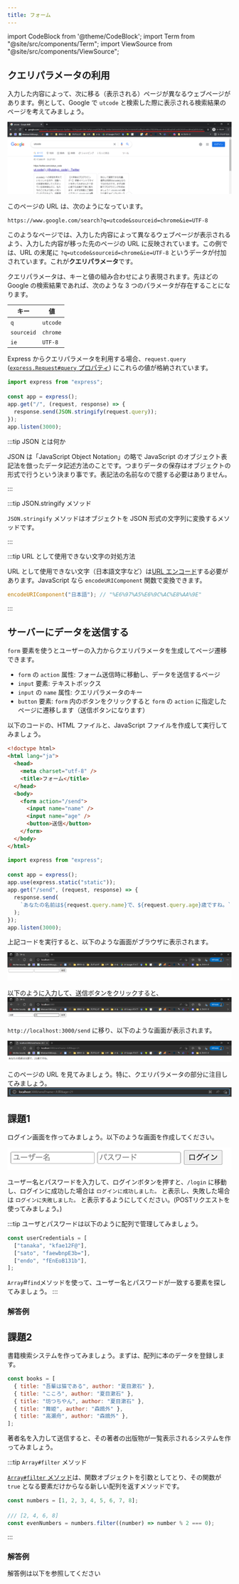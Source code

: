 ```yaml
---
title: フォーム
---
```


import CodeBlock from '@theme/CodeBlock';
import Term from "@site/src/components/Term";
import ViewSource from "@site/src/components/ViewSource";

## クエリパラメータの利用

入力した内容によって、次に移る（表示される）ページが異なるウェブページがあります。例として、Google で `utcode` と検索した際に表示される検索結果のページを考えてみましょう。

![クエリパラメータ](./query-parameter.png)

このページの URL は、次のようになっています。

```
https://www.google.com/search?q=utcode&sourceid=chrome&ie=UTF-8
```

このようなページでは、入力した内容によって異なるウェブページが表示されるよう、入力した内容が移った先のページの URL に反映されています。この例では、URL の末尾に `?q=utcode&sourceid=chrome&ie=UTF-8` というデータが付加されています。これが**クエリパラメータ**です。

クエリパラメータは、キーと値の組み合わせにより表現されます。先ほどの Google の検索結果であれば、次のような 3 つのパラメータが存在することになります。

| キー       | 値       |
| ---------- | -------- |
| `q`        | `utcode` |
| `sourceid` | `chrome` |
| `ie`       | `UTF-8`  |

Express からクエリパラメータを利用する場合、`request.query` ([`express.Request#query` プロパティ](https://expressjs.com/ja/api.html#req.query)) にこれらの値が格納されています。

```javascript title=main.mjs
import express from "express";

const app = express();
app.get("/", (request, response) => {
  response.send(JSON.stringify(request.query));
});
app.listen(3000);
```

<ViewSource url={import.meta.url} path="_samples/query-parameter" />

:::tip JSON とは何か

JSON は「JavaScript Object Notation」の略で JavaScript のオブジェクト表記法を倣ったデータ記述方法のことです。つまりデータの保存は<Term type="javascriptObject">オブジェクト</Term>の形式で行うという決まり事です。表記法の名前なので臆する必要はありません。

:::

:::tip JSON.stringify メソッド

`JSON.stringify` メソッドはオブジェクトを JSON 形式の文字列に変換するメソッドです。

:::

:::tip URL として使用できない文字の対処方法

URL として使用できない文字（日本語文字など）は[URL エンコード](https://ja.wikipedia.org/wiki/%E3%83%91%E3%83%BC%E3%82%BB%E3%83%B3%E3%83%88%E3%82%A8%E3%83%B3%E3%82%B3%E3%83%BC%E3%83%87%E3%82%A3%E3%83%B3%E3%82%B0)する必要があります。JavaScript なら `encodeURIComponent` 関数で変換できます。

```javascript
encodeURIComponent("日本語"); // "%E6%97%A5%E6%9C%AC%E8%AA%9E"
```

:::

## サーバーにデータを送信する

`form` 要素を使うとユーザーの入力からクエリパラメータを生成してページ遷移できます。

- `form` の `action` 属性: フォーム送信時に移動し、データを送信するページ
- `input` 要素: テキストボックス
- `input` の `name` 属性: クエリパラメータのキー
- `button` 要素: `form` 内のボタンをクリックすると `form` の `action` に指定したページに遷移します（送信ボタンになります）

以下のコードの、HTML ファイルと、JavaScript ファイルを作成して実行してみましょう。

```html title="static/index.html"
<!doctype html>
<html lang="ja">
  <head>
    <meta charset="utf-8" />
    <title>フォーム</title>
  </head>
  <body>
    <form action="/send">
      <input name="name" />
      <input name="age" />
      <button>送信</button>
    </form>
  </body>
</html>
```

```javascript title="main.mjs"
import express from "express";

const app = express();
app.use(express.static("static"));
app.get("/send", (request, response) => {
  response.send(
    `あなたの名前は${request.query.name}で、${request.query.age}歳ですね。`,
  );
});
app.listen(3000);
```

<ViewSource url={import.meta.url} path="_samples/send-data-to-server" />

上記コードを実行すると、以下のような画面がブラウザに表示されます。

![初めの画面](./form-example-1.png)

以下のように入力して、送信ボタンをクリックすると、
![初めの画面に入力](./form-example-2.png)

`http://localhost:3000/send` に移り、以下のような画面が表示されます。

![http://localhost:3000/send](./form-example-3.png)

このページの URL を見てみましょう。特に、クエリパラメータの部分に注目してみましょう。
![URLのクエリパラメータ](form-url.png)

## 課題1

ログイン画面を作ってみましょう。以下のような画面を作成してください。

![ログイン画面](./work1.png)

ユーザー名とパスワードを入力して、ログインボタンを押すと、`/login` に移動し、ログインに成功した場合は `ログインに成功しました。` と表示し、失敗した場合は `ログインに失敗しました。` と表示するようにしてください。(POSTリクエストを使ってみましょう。)

:::tip
ユーザとパスワードは以下のように配列で管理してみましょう。

```javascript
const userCredentials = [
  ["tanaka", "kfae12F@"],
  ["sato", "faewbnpE3b="],
  ["endo", "fEnEoB131b"],
];
```

`Array`#`find`メソッドを使って、ユーザー名とパスワードが一致する要素を探してみましょう。
:::

### 解答例

<ViewSource url={import.meta.url} path="_samples/login" />

## 課題2

書籍検索システムを作ってみましょう。まずは、配列に本のデータを登録します。

```javascript
const books = [
  { title: "吾輩は猫である", author: "夏目漱石" },
  { title: "こころ", author: "夏目漱石" },
  { title: "坊つちやん", author: "夏目漱石" },
  { title: "舞姫", author: "森鴎外" },
  { title: "高瀬舟", author: "森鴎外" },
];
```

著者名を入力して送信すると、その著者の出版物が一覧表示されるシステムを作ってみましょう。

:::tip `Array#filter` メソッド

[`Array#filter` メソッド](https://developer.mozilla.org/ja/docs/Web/JavaScript/Reference/Global_Objects/Array/filter)は、関数オブジェクトを引数としてとり、その関数が `true` となる要素だけからなる新しい配列を返すメソッドです。

```javascript
const numbers = [1, 2, 3, 4, 5, 6, 7, 8];

/// [2, 4, 6, 8]
const evenNumbers = numbers.filter((number) => number % 2 === 0);
```

:::

### 解答例

解答例は以下を参照してください

<ViewSource url={import.meta.url} path="_samples/book-search-system" />
